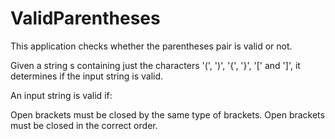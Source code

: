 # ValidParentheses

This application checks whether the parentheses pair is valid or not.

Given a string s containing just the characters '(', ')', '{', '}', '[' and ']', it determines if the input string is valid.

An input string is valid if:

Open brackets must be closed by the same type of brackets.
Open brackets must be closed in the correct order.
